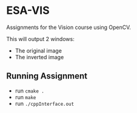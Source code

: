 # ESA-VIS

Assignments for the Vision course using OpenCV.  
  
This will output 2 windows:
* The original image
* The inverted image

## Running Assignment

* run `cmake .`
* run `make`
* run `./cppInterface.out`